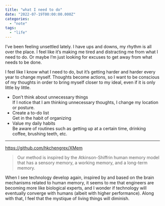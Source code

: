 ```yaml
---
title: "what I need to do"
date: "2022-07-19T00:00:00.000Z"
categories: 
  - "note"
tags:
  - "life"
---
```


I’ve been feeling unsettled lately. I have ups and downs, my rhythm is all over the place. I feel like it’s making me tired and distracting me from what I need to do. Or maybe I’m just looking for excuses to get away from what needs to be done.  

I feel like I know what I need to do, but it’s getting harder and harder every year to change myself. Thoughts become actions, so I want to be conscious of my thoughts in order to bring myself closer to my ideal, even if it is only little by little.  

- Don’t think about unnecessary things  
If I notice that I am thinking unnecessary thoughts, I change my location or posture.
- Create a to-do list  
Get in the habit of organizing
- Value my daily habits  
Be aware of routines such as getting up at a certain time, drinking coffee, brushing teeth, etc.  

---

https://github.com/hkchengrex/XMem  
> Our method is inspired by the Atkinson-Shiffrin human memory model that has a sensory memory, a working memory, and a long-term memory.   

When I see technology develop again, inspired by and based on the brain mechanisms related to human memory, it seems to me that engineers are becoming more like biological experts, and I wonder if technology will eventually converge with humans (albeit with higher performance). Along with that, I feel that the mystique of living things will diminish.


